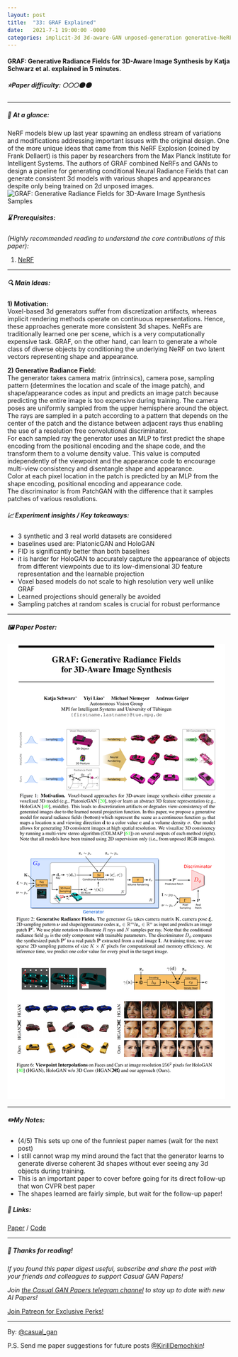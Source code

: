 ```yaml
---
layout: post
title:  "33: GRAF Explained"
date:   2021-7-1 19:00:00 -0000
categories: implicit-3d 3d-aware-GAN unposed-generation generative-NeRF
---
```

  
#### GRAF: Generative Radiance Fields for 3D-Aware Image Synthesis by Katja Schwarz et al. explained in 5 minutes.

##### ⭐️Paper difficulty: 🌕🌕🌕🌑🌑

***

##### 🎯 At a glance:

NeRF models blew up last year spawning an endless stream of variations and modifications addressing important issues with the original design. One of the more unique ideas that came from this NeRF Explosion (coined by Frank Dellaert) is this paper by researchers from the Max Planck Institute for Intelligent Systems. The authors of GRAF combined NeRFs and GANs to design a pipeline for generating conditional Neural Radiance Fields that can generate consistent 3d models with various shapes and appearances despite only being trained on 2d unposed images.  
![GRAF: Generative Radiance Fields for 3D-Aware Image Synthesis Samples](/assets/images/carla_256.gif "GRAF samples")
##### ⌛️ Prerequisites:

*(Highly recommended reading to understand the core contributions of this paper):*
1. [NeRF](https://t.me/casual_gan/22)

***

##### 🔍 Main Ideas:
**1) Motivation:**  
Voxel-based 3d generators suffer from discretization artifacts, whereas implicit rendering methods operate on continuous representations. Hence, these approaches generate more consistent 3d shapes. NeRFs are traditionally learned one per scene, which is a very computationally expensive task. GRAF, on the other hand, can learn to generate a whole class of diverse objects by conditioning the underlying NeRF on two latent vectors representing shape and appearance.

**2) Generative Radiance Field:**  
The generator takes camera matrix (intrinsics), camera pose, sampling pattern (determines the location and scale of the image patch), and shape/appearance codes as input and predicts an image patch because predicting the entire image is too expensive during training. The camera poses are uniformly sampled from the upper hemisphere around the object. The rays are sampled in a patch according to a pattern that depends on the center of the patch and the distance between adjacent rays thus enabling the use of a resolution free convolutional discriminator.  
For each sampled ray the generator uses an MLP to first predict the shape encoding from the positional encoding and the shape code, and the transform them to a volume density value. This value is computed independently of the viewpoint and the appearance code to encourage multi-view consistency and disentangle shape and appearance.  
Color at each pixel location in the patch is predicted by an MLP from the shape encoding, positional encoding and appearance code.  
The discriminator is from PatchGAN with the difference that it samples patches of various resolutions.  

##### 📈 Experiment insights / Key takeaways:
- 3 synthetic and 3 real world datasets are considered
- baselines used are: PlatonicGAN and HoloGAN
- FID is significantly better than both baselines
- it is harder for HoloGAN to accurately capture the appearance of objects from different viewpoints due to its low-dimensional 3D feature representation and the learnable projection
- Voxel based models do not scale to high resolution very well unlike GRAF
- Learned projections should generally be avoided
- Sampling patches at random scales is crucial for robust performance


***

##### 🖼️ Paper Poster:

![GRAF: Generative Radiance Fields for 3D-Aware Image Synthesis](/assets/images/GRAF.png "GRAF Paper Poster")

***

##### ✏️My Notes:
- (4/5) This sets up one of the funniest paper names (wait for the next post)
- I still cannot wrap my mind around the fact that the generator learns to generate diverse coherent 3d shapes without ever seeing any 3d objects during training.
- This is an important paper to cover before going for its direct follow-up that won CVPR best paper
- The shapes learned are fairly simple, but wait for the follow-up paper!

##### 🔗 Links:
[Paper](http://www.cvlibs.net/publications/Schwarz2020NEURIPS.pdf) / [Code](https://github.com/autonomousvision/graf)

***

##### 👋 Thanks for reading!
*If you found this paper digest useful, subscribe and share the post with your friends and colleagues to support Casual GAN Papers!*

*Join [the Casual GAN Papers telegram channel](https://t.me/joinchat/KeutnzlvetRkZGZi) to stay up to date with new AI Papers!*

<a href="https://www.patreon.com/bePatron?u=53448948" data-patreon-widget-type="become-patron-button">Join Patreon for Exclusive Perks!</a><script async src="https://c6.patreon.com/becomePatronButton.bundle.js"></script>

***

By: [@casual_gan](https://t.me/joinchat/KeutnzlvetRkZGZi)

P.S. Send me paper suggestions for future posts
[@KirillDemochkin](mailto:kdemochkin@gmail.com)!
